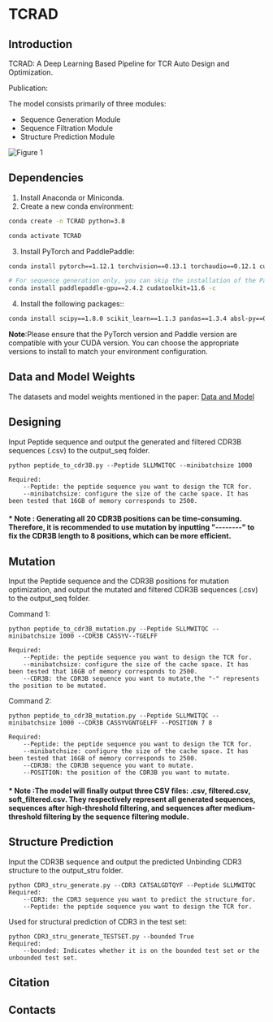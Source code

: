 # TCRAD
## Introduction 
TCRAD: A Deep Learning Based Pipeline for TCR Auto Design and Optimization. 

Publication: 

The model consists primarily of three modules:
* Sequence Generation Module
* Sequence Filtration Module
* Structure Prediction Module
 
![Figure 1](Model.png)

## Dependencies
1. Install Anaconda or Miniconda.
2. Create a new conda environment:
```bash
conda create -n TCRAD python=3.8

conda activate TCRAD
```
3. Install PyTorch and PaddlePaddle:
```bash
conda install pytorch==1.12.1 torchvision==0.13.1 torchaudio==0.12.1 cudatoolkit=11.6 -c pytorch -c conda-forge

# For sequence generation only, you can skip the installation of the PaddlePaddle framework.
conda install paddlepaddle-gpu==2.4.2 cudatoolkit=11.6 -c
```
4. Install the following packages::
```bash
conda install scipy==1.8.0 scikit_learn==1.1.3 pandas==1.3.4 absl-py==0.13.0 biopython==1.79 dm-haiku==0.0.4 dm-tree==0.1.6 chex==0.0.7 docker==5.0.0 immutabledict==2.0.0 jax==0.2.14 ml-collections==0.1.0 numpy==1.19.5 pandas==1.3.4 scipy==1.7.0 tensorflow-cpu==2.6.0
```
**Note**:Please ensure that the PyTorch version and Paddle version are compatible with your CUDA version. You can choose the appropriate versions to install to match your environment configuration.

## Data and Model Weights
The datasets and model weights mentioned in the paper: [Data and Model](https://zenodo.org/records/10715856)


## Designing
Input Peptide sequence and output the generated and filtered CDR3B sequences (.csv) to the output_seq folder.

    python peptide_to_cdr3B.py --Peptide SLLMWITQC --minibatchsize 1000

    Required:
        --Peptide: the peptide sequence you want to design the TCR for.
        --minibatchsize: configure the size of the cache space. It has been tested that 16GB of memory corresponds to 2500.

#### * Note : Generating all 20 CDR3B positions can be time-consuming. Therefore, it is recommended to use mutation by inputting "--------" to fix the CDR3B length to 8 positions, which can be more efficient.

    
## Mutation 
Input the Peptide sequence and the CDR3B positions for mutation optimization, and output the mutated and filtered CDR3B sequences (.csv) to the output_seq folder.

Command 1:  

    python peptide_to_cdr3B_mutation.py --Peptide SLLMWITQC --minibatchsize 1000 --CDR3B CASSYV--TGELFF   
  
    Required:
        --Peptide: the peptide sequence you want to design the TCR for.
        --minibatchsize: configure the size of the cache space. It has been tested that 16GB of memory corresponds to 2500.
        --CDR3B: the CDR3B sequence you want to mutate,the "-" represents the position to be mutated.

Command 2:  

    python peptide_to_cdr3B_mutation.py --Peptide SLLMWITQC --minibatchsize 1000 --CDR3B CASSYVGNTGELFF --POSITION 7 8  
  
    Required:
        --Peptide: the peptide sequence you want to design the TCR for.
        --minibatchsize: configure the size of the cache space. It has been tested that 16GB of memory corresponds to 2500.
        --CDR3B: the CDR3B sequence you want to mutate.
        --POSITION: the position of the CDR3B you want to mutate.

#### * Note :The model will finally output three CSV files: .csv, filtered.csv, soft_filtered.csv. They respectively represent all generated sequences, sequences after high-threshold filtering, and sequences after medium-threshold filtering by the sequence filtering module.

## Structure Prediction
Input the CDR3B sequence and output the predicted Unbinding CDR3 structure to the output_stru folder.

    python CDR3_stru_generate.py --CDR3 CATSALGDTQYF --Peptide SLLMWITQC
    Required:
        --CDR3: the CDR3 sequence you want to predict the structure for.
        --Peptide: the peptide sequence you want to design the TCR for.

Used for structural prediction of CDR3 in the test set:

    python CDR3_stru_generate_TESTSET.py --bounded True
    Required:
        --bounded: Indicates whether it is on the bounded test set or the unbounded test set.


## Citation
## Contacts
